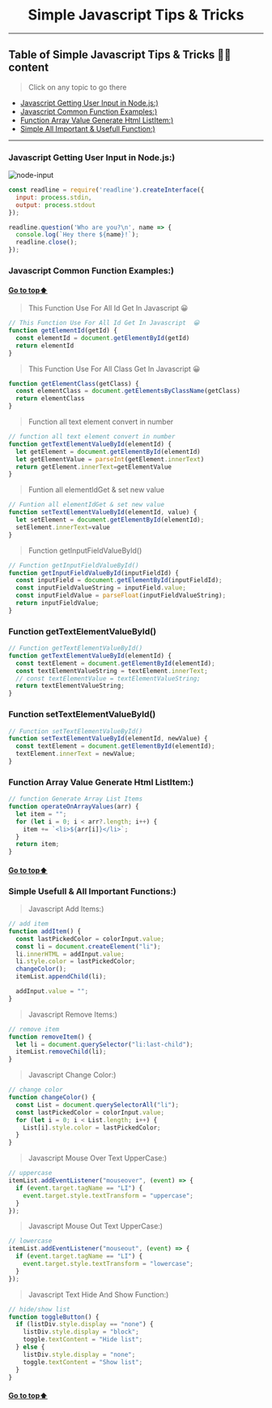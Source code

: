 <h1 align='center'>Simple Javascript Tips & Tricks</h1>

---

[//]: # (Table of Content)

<a name="top"></a>

## Table of Simple Javascript Tips & Tricks 🙋‍♂️ content

> Click on any topic to go there

- [Javascript Getting User Input in Node.js:)](#js-1)
- [Javascript Common Function Examples:)](#js-2)
- [Function Array Value Generate Html ListItem:)](#js-3)
- [Simple All Important & Usefull Function:)](#js-4)




***

<a name="js-1"></a>

### Javascript Getting User Input in Node.js:)


![node-input](https://user-images.githubusercontent.com/106922916/215346267-98865629-610f-4cd2-8a3f-209968e76496.PNG)


```javascript
const readline = require('readline').createInterface({
  input: process.stdin,
  output: process.stdout
});

readline.question('Who are you?\n', name => {
  console.log(`Hey there ${name}!`);
  readline.close();
});
```

### Javascript Common Function Examples:)

<a name="js-2"></a>

#### [Go to top:arrow_up: ](#top)

> This Function Use For All Id Get In Javascript  😀

```js
// This Function Use For All Id Get In Javascript  😀
function getElementId(getId) {
  const elementId = document.getElementById(getId)
  return elementId
}
```

> This Function Use For All Class Get In Javascript  😀

```js
function getElementClass(getClass) {
  const elementClass = document.getElementsByClassName(getClass)
  return elementClass
}
```

> Function all text element convert in number

```js
// function all text element convert in number
function getTextElementValueById(elementId) {
  let getElement = document.getElementById(elementId)
  let getElementValue = parseInt(getElement.innerText)
  return getElement.innerText=getElementValue
}
```

> Funtion all elementIdGet & set new value 


```js
// Funtion all elementIdGet & set new value 
function setTextElementValueById(elementId, value) {
  let setElement = document.getElementById(elementId);
  setElement.innerText=value
}
```

> Function getInputFieldValueById()

```js
// Function getInputFieldValueById()
function getInputFieldValueById(inputFieldId) {
  const inputField = document.getElementById(inputFieldId);
  const inputFieldValueString = inputField.value;
  const inputFieldValue = parseFloat(inputFieldValueString);
  return inputFieldValue;
}
```


### Function getTextElementValueById()

```js
// Function getTextElementValueById()
function getTextElementValueById(elementId) {
  const textElement = document.getElementById(elementId);
  const textElementValueString = textElement.innerText;
  // const textElementValue = textElementValueString;
  return textElementValueString;
}
```

### Function setTextElementValueById()


```js
// Function setTextElementValueById()
function setTextElementValueById(elementId, newValue) {
  const textElement = document.getElementById(elementId);
  textElement.innerText = newValue;
}
```




<a name="js-3"></a>
### Function Array Value Generate Html ListItem:)

```js
// function Generate Array List Items
function operateOnArrayValues(arr) {
  let item = "";
  for (let i = 0; i < arr?.length; i++) {
    item += `<li>${arr[i]}</li>`;
  }
  return item;
}
```


<a name="js-4"></a>

#### [Go to top:arrow_up: ](#top)

### Simple Usefull & All Important Functions:)

> Javascript Add Items:)

```js
// add item
function addItem() {
  const lastPickedColor = colorInput.value;
  const li = document.createElement("li");
  li.innerHTML = addInput.value;
  li.style.color = lastPickedColor;
  changeColor();
  itemList.appendChild(li);

  addInput.value = "";
}
```

> Javascript Remove Items:)

```js
// remove item
function removeItem() {
  let li = document.querySelector("li:last-child");
  itemList.removeChild(li);
}
```


> Javascript Change Color:)

```js
// change color
function changeColor() {
  const List = document.querySelectorAll("li");
  const lastPickedColor = colorInput.value;
  for (let i = 0; i < List.length; i++) {
    List[i].style.color = lastPickedColor;
  }
}
```

> Javascript Mouse Over Text UpperCase:)

```js
// uppercase
itemList.addEventListener("mouseover", (event) => {
  if (event.target.tagName == "LI") {
    event.target.style.textTransform = "uppercase";
  }
});
```

> Javascript Mouse Out Text UpperCase:)

```js
// lowercase
itemList.addEventListener("mouseout", (event) => {
  if (event.target.tagName == "LI") {
    event.target.style.textTransform = "lowercase";
  }
});
```

> Javascript Text Hide And Show Function:)

```js
// hide/show list
function toggleButton() {
  if (listDiv.style.display == "none") {
    listDiv.style.display = "block";
    toggle.textContent = "Hide list";
  } else {
    listDiv.style.display = "none";
    toggle.textContent = "Show list";
  }
}
```

#### [Go to top:arrow_up: ](#top)
